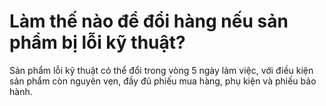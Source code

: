 # Làm thế nào để đổi hàng nếu sản phẩm bị lỗi kỹ thuật?

Sản phẩm lỗi kỹ thuật có thể đổi trong vòng 5 ngày làm việc, với điều kiện sản phẩm còn nguyên vẹn, đầy đủ phiếu mua hàng, phụ kiện và phiếu bảo hành.
